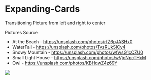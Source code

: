 # Expanding-Cards
Transitioning Picture from left and right to center

Pictures Source
* At the Beach - https://unsplash.com/photos/rfZ6pJASHx0
* WaterFall - https://unsplash.com/photos/TvzRUkSlCy4
* Snowy Mountain - https://unsplash.com/photos/wfwsG1cCZU0
* Small Light House - https://unsplash.com/photos/wVjoNpcTHxM
* Owl - https://unsplash.com/photos/KBHqwZ4z69Y

![](https://media.giphy.com/media/mkDgwshjX0pp3aebqv/giphy.gif)
